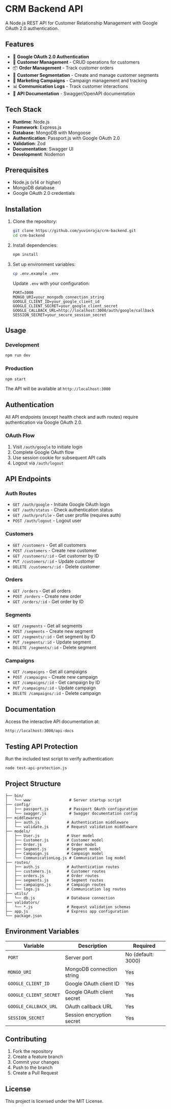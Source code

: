 # CRM Backend API

A Node.js REST API for Customer Relationship Management with Google OAuth 2.0 authentication.

## Features

- 🔐 **Google OAuth 2.0 Authentication**
- 👥 **Customer Management** - CRUD operations for customers
- 📦 **Order Management** - Track customer orders
- 🎯 **Customer Segmentation** - Create and manage customer segments
- 📧 **Marketing Campaigns** - Campaign management and tracking
- 📊 **Communication Logs** - Track customer interactions
- 📖 **API Documentation** - Swagger/OpenAPI documentation

## Tech Stack

- **Runtime**: Node.js
- **Framework**: Express.js
- **Database**: MongoDB with Mongoose
- **Authentication**: Passport.js with Google OAuth 2.0
- **Validation**: Zod
- **Documentation**: Swagger UI
- **Development**: Nodemon

## Prerequisites

- Node.js (v14 or higher)
- MongoDB database
- Google OAuth 2.0 credentials

## Installation

1. Clone the repository:

   ```bash
   git clone https://github.com/yuvinraja/crm-backend.git
   cd crm-backend
   ```

2. Install dependencies:

   ```bash
   npm install
   ```

3. Set up environment variables:

   ```bash
   cp .env.example .env
   ```

   Update `.env` with your configuration:

   ```env
   PORT=3000
   MONGO_URI=your_mongodb_connection_string
   GOOGLE_CLIENT_ID=your_google_client_id
   GOOGLE_CLIENT_SECRET=your_google_client_secret
   GOOGLE_CALLBACK_URL=http://localhost:3000/auth/google/callback
   SESSION_SECRET=your_secure_session_secret
   ```

## Usage

### Development

```bash
npm run dev
```

### Production

```bash
npm start
```

The API will be available at `http://localhost:3000`

## Authentication

All API endpoints (except health check and auth routes) require authentication via Google OAuth 2.0.

### OAuth Flow

1. Visit `/auth/google` to initiate login
2. Complete Google OAuth flow
3. Use session cookie for subsequent API calls
4. Logout via `/auth/logout`

## API Endpoints

### Auth Routes

- `GET /auth/google` - Initiate Google OAuth login
- `GET /auth/status` - Check authentication status
- `GET /auth/profile` - Get user profile (requires auth)
- `POST /auth/logout` - Logout user

### Customers

- `GET /customers` - Get all customers
- `POST /customers` - Create new customer
- `GET /customers/:id` - Get customer by ID
- `PUT /customers/:id` - Update customer
- `DELETE /customers/:id` - Delete customer

### Orders

- `GET /orders` - Get all orders
- `POST /orders` - Create new order
- `GET /orders/:id` - Get order by ID

### Segments

- `GET /segments` - Get all segments
- `POST /segments` - Create new segment
- `GET /segments/:id` - Get segment by ID
- `PUT /segments/:id` - Update segment
- `DELETE /segments/:id` - Delete segment

### Campaigns

- `GET /campaigns` - Get all campaigns
- `POST /campaigns` - Create new campaign
- `GET /campaigns/:id` - Get campaign by ID
- `PUT /campaigns/:id` - Update campaign
- `DELETE /campaigns/:id` - Delete campaign

## Documentation

Access the interactive API documentation at:

```url
http://localhost:3000/api-docs
```

## Testing API Protection

Run the included test script to verify authentication:

```bash
node test-api-protection.js
```

## Project Structure

```text
├── bin/
│   └── www                 # Server startup script
├── config/
│   ├── passport.js         # Passport OAuth configuration
│   └── swagger.js          # Swagger documentation config
├── middlewares/
│   ├── auth.js            # Authentication middleware
│   └── validate.js        # Request validation middleware
├── models/
│   ├── User.js            # User model
│   ├── Customer.js        # Customer model
│   ├── Order.js           # Order model
│   ├── Segment.js         # Segment model
│   ├── Campaign.js        # Campaign model
│   └── CommunicationLog.js # Communication log model
├── routes/
│   ├── auth.js            # Authentication routes
│   ├── customers.js       # Customer routes
│   ├── orders.js          # Order routes
│   ├── segments.js        # Segment routes
│   ├── campaigns.js       # Campaign routes
│   └── logs.js            # Communication log routes
├── utils/
│   └── db.js              # Database connection
├── validators/
│   └── *.js               # Request validation schemas
├── app.js                 # Express app configuration
└── package.json
```

## Environment Variables

| Variable | Description | Required |
|----------|-------------|----------|
| `PORT` | Server port | No (default: 3000) |
| `MONGO_URI` | MongoDB connection string | Yes |
| `GOOGLE_CLIENT_ID` | Google OAuth client ID | Yes |
| `GOOGLE_CLIENT_SECRET` | Google OAuth client secret | Yes |
| `GOOGLE_CALLBACK_URL` | OAuth callback URL | Yes |
| `SESSION_SECRET` | Session encryption secret | Yes |

## Contributing

1. Fork the repository
2. Create a feature branch
3. Commit your changes
4. Push to the branch
5. Create a Pull Request

## License

This project is licensed under the MIT License.
